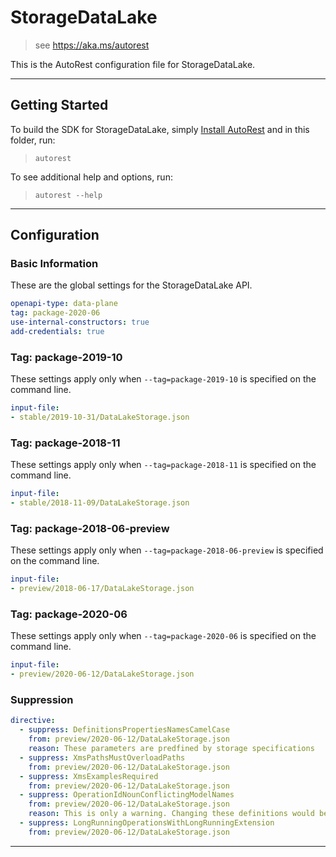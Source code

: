 # StorageDataLake

> see https://aka.ms/autorest

This is the AutoRest configuration file for StorageDataLake.


---
## Getting Started
To build the SDK for StorageDataLake, simply [Install AutoRest](https://aka.ms/autorest/install) and in this folder, run:

> `autorest`

To see additional help and options, run:

> `autorest --help`
---

## Configuration



### Basic Information
These are the global settings for the StorageDataLake API.

``` yaml
openapi-type: data-plane
tag: package-2020-06
use-internal-constructors: true
add-credentials: true
```


### Tag: package-2019-10

These settings apply only when `--tag=package-2019-10` is specified on the command line.

``` yaml $(tag) == 'package-2019-10'
input-file:
- stable/2019-10-31/DataLakeStorage.json
```

### Tag: package-2018-11

These settings apply only when `--tag=package-2018-11` is specified on the command line.

``` yaml $(tag) == 'package-2018-11'
input-file:
- stable/2018-11-09/DataLakeStorage.json
```

### Tag: package-2018-06-preview

These settings apply only when `--tag=package-2018-06-preview` is specified on the command line.

``` yaml $(tag) == 'package-2018-06-preview'
input-file:
- preview/2018-06-17/DataLakeStorage.json
```

### Tag: package-2020-06

These settings apply only when `--tag=package-2020-06` is specified on the command line.

``` yaml $(tag) == 'package-2020-06'
input-file:
- preview/2020-06-12/DataLakeStorage.json
```

### Suppression
``` yaml
directive:
  - suppress: DefinitionsPropertiesNamesCamelCase
    from: preview/2020-06-12/DataLakeStorage.json
    reason: These parameters are predfined by storage specifications 
  - suppress: XmsPathsMustOverloadPaths
    from: preview/2020-06-12/DataLakeStorage.json
  - suppress: XmsExamplesRequired
    from: preview/2020-06-12/DataLakeStorage.json
  - suppress: OperationIdNounConflictingModelNames
    from: preview/2020-06-12/DataLakeStorage.json
    reason: This is only a warning. Changing these definitions would be a massive breaking change to our clients
  - suppress: LongRunningOperationsWithLongRunningExtension
    from: preview/2020-06-12/DataLakeStorage.json
```
---